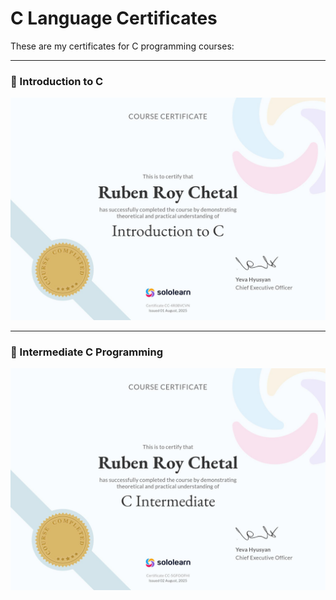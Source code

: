 # C Language Certificates

These are my certificates for C programming courses:

---

### 📘 Introduction to C

![Introduction to C](./introductiontoc.jpg)

---

### 📙 Intermediate C Programming

![Intermediate C Programming](./cintermediate.jpg)

